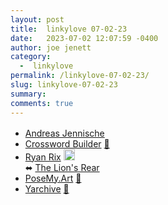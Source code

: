```yaml
---
layout: post
title:  linkylove 07-02-23
date:   2023-07-02 12:07:59 -0400
author: joe jenett
category:
  -  linkylove
permalink: /linkylove-07-02-23/
slug: linkylove-07-02-23
summary: 
comments: true
---
```

<ul class="linkylove">
	<li><a title=".ndreas" href="https://www.ndreas.eu/">Andreas Jennische</a> <a title="source" href="https://micro.blog/"><img src="https://iwebthings.joejenett.com/images/mb.png" alt="" width="16" style=""></a></li>
	<li><a title="Crossword Builder" href="https://dawnofthe.dad/crossword">Crossword Builder</a> <a href="https://pinboard.in/u:tdjones">📌</a></li>
	<li><a title="The Arcology Garden" href="https://arcology.garden/">Ryan Rix</a> <a class="normaltext" title="source" href="https://fediring.net/"><img src="https://iwebthings.joejenett.com/images/left-arrow.png" alt="" width="18"></a><br>⬌ <a title="The Lion's Rear" href="https://thelionsrear.com/">The Lion's Rear</a></li>
	<li><a title="PoseMy.Art" href="https://app.posemy.art/">PoseMy.Art</a> <a href="https://pinboard.in/u:newtonapple">📌</a></li>
	<li><a title="Usenet Archives collected by Norman Yarvin" href="https://yarchive.net/">Yarchive</a> <a href="https://pinboard.in/u:dpb">📌</a></li>
</ul>
<a href="https://brid.gy/publish/mastodon"></a>